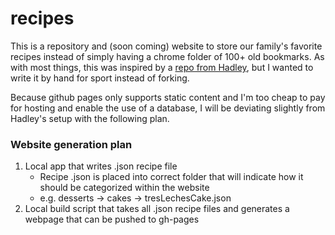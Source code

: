# recipes

This is a repository and (soon coming) website to store our family's favorite recipes instead of simply having a chrome folder of 100+ old bookmarks. As with most things, this was inspired by a [repo from Hadley](https://github.com/hadley/recipes), but I wanted to write it by hand for sport instead of forking.

Because github pages only supports static content and I'm too cheap to pay for hosting and enable the use of a database, I will be deviating slightly from Hadley's setup with the following plan.

### Website generation plan
1. Local app that writes .json recipe file
    - Recipe .json is placed into correct folder that will indicate how it should be categorized within the website 
    - e.g. desserts -> cakes -> tresLechesCake.json
2. Local build script that takes all .json recipe files and generates a webpage that can be pushed to gh-pages 
